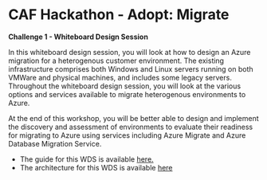 # CAF Hackathon - Adopt: Migrate

**Challenge 1 - Whiteboard Design Session**

In this whiteboard design session, you will look at how to design an Azure migration for a heterogenous customer environment. The existing infrastructure comprises both Windows and Linux servers running on both VMWare and physical machines, and includes some legacy servers. Throughout the whiteboard design session, you will look at the various options and services available to migrate heterogenous environments to Azure.

At the end of this workshop, you will be better able to design and implement the discovery and assessment of environments to evaluate their readiness for migrating to Azure using services including Azure Migrate and Azure Database Migration Service.

- The guide for this WDS is available [here.](/03-CAF%20Migrate%20-%20LoB%20Migration/CAF-Migrate-WDS/WDS%20student%20guide%20-%20Line-of-business%20application%20migration.md)
- The architecture for this WDS is available [here](https://github.com/jonathan-vella/CAF-Expert-Learning-Path/blob/main/03-CAF%20Migrate%20-%20LoB%20Migration/media/application_architecture.png)
